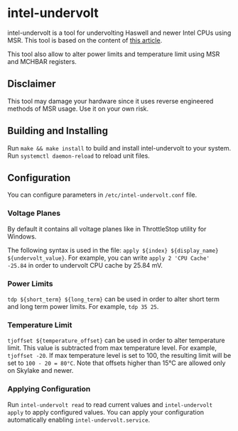 # intel-undervolt

intel-undervolt is a tool for undervolting Haswell and newer Intel CPUs using MSR.
This tool is based on the content of [this article](https://github.com/mihic/linux-intel-undervolt).

This tool also allow to alter power limits and temperature limit using MSR and MCHBAR registers.

## Disclaimer

This tool may damage your hardware since it uses reverse engineered methods of MSR usage.
Use it on your own risk.

## Building and Installing

Run `make && make install` to build and install intel-undervolt to your system.
Run `systemctl daemon-reload` to reload unit files.

## Configuration

You can configure parameters in `/etc/intel-undervolt.conf` file.

### Voltage Planes

By default it contains all voltage planes like in ThrottleStop utility for Windows.

The following syntax is used in the file: `apply ${index} ${display_name} ${undervolt_value}`.
For example, you can write `apply 2 'CPU Cache' -25.84` in order to undervolt CPU cache by 25.84 mV.

### Power Limits

`tdp ${short_term} ${long_term}` can be used in order to alter short term and long term
power limits. For example, `tdp 35 25`.

### Temperature Limit

`tjoffset ${temperature_offset}` can be used in order to alter temperature limit. This value
is subtracted from max temperature level. For example, `tjoffset -20`. If max temperature level
is set to 100, the resulting limit will be set to `100 - 20 = 80°C`. Note that offsets
higher than 15°C are allowed only on Skylake and newer.

### Applying Configuration

Run `intel-undervolt read` to read current values and `intel-undervolt apply` to apply configured
values. You can apply your configuration automatically enabling `intel-undervolt.service`.
